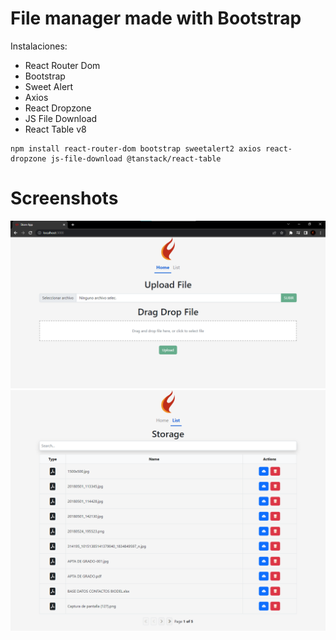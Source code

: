 # File manager made with Bootstrap

Instalaciones:
- React Router Dom
- Bootstrap
- Sweet Alert
- Axios
- React Dropzone
- JS File Download
- React Table v8

```
npm install react-router-dom bootstrap sweetalert2 axios react-dropzone js-file-download @tanstack/react-table
```

# Screenshots
![Page 1](/screenshots/screenshot_1.png)
![Page 2](/screenshots/screenshot_2.png)
